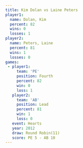 ```yaml
---
title: Kim Dolan vs Laine Peters
player1:             
  name: Dolan, Kim   
  percent: 82        
  wins: 0            
  losses: 1          
player2:             
  name: Peters, Laine
  percent: 81        
  wins: 1            
  losses: 0          
games:
 - player1:          
     team: 'PE'      
     position: Fourth
     percent: 82     
     win: 0          
     loss: 1         
   player2:        
     team: 'AB'    
     position: Lead
     percent: 81   
     win: 1        
     loss: 0       
   event: Hearts        
   year: 2012           
   draw: Round Robin(11)
   score: PE 5 - AB 10  
---
```


